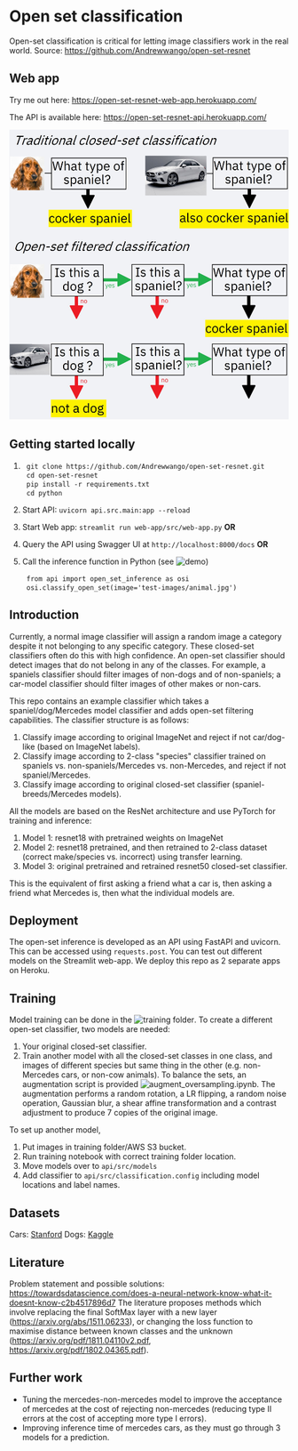 # Open set classification
Open-set classification is critical for letting image classifiers work in the real world. Source: https://github.com/Andrewwango/open-set-resnet

## Web app
Try me out here: https://open-set-resnet-web-app.herokuapp.com/

The API is available here: https://open-set-resnet-api.herokuapp.com/ 

![](web-app/src/assets/display_sm.jpg)

## Getting started locally
1.
        git clone https://github.com/Andrewwango/open-set-resnet.git
        cd open-set-resnet
        pip install -r requirements.txt
        cd python
2. Start API: `uvicorn api.src.main:app --reload`
3. Start Web app: `streamlit run web-app/src/web-app.py`
**OR**
3. Query the API using Swagger UI at `http://localhost:8000/docs`
**OR**
3. Call the inference function in Python (see ![demo](python/demo.ipynb))

        from api import open_set_inference as osi 
        osi.classify_open_set(image='test-images/animal.jpg')

## Introduction
Currently, a normal image classifier will assign a random image a category despite it not belonging to any specific category. These closed-set classifiers often do this with high confidence. An open-set classifier should detect images that do not belong in any of the classes. For example, a spaniels classifier should filter images of non-dogs and of non-spaniels; a car-model classifier should filter images of other makes or non-cars. 

This repo contains an example classifier which takes a spaniel/dog/Mercedes model classifier and adds open-set filtering capabilities. The classifier structure is as follows:

1. Classify image according to original ImageNet and reject if not car/dog-like (based on ImageNet labels).
2. Classify image according to 2-class "species" classifier trained on spaniels vs. non-spaniels/Mercedes vs. non-Mercedes, and reject if not spaniel/Mercedes.
3. Classify image according to original closed-set classifier (spaniel-breeds/Mercedes models).

All the models are based on the ResNet architecture and use PyTorch for training and inference:
1. Model 1: resnet18 with pretrained weights on ImageNet
2. Model 2: resnet18 pretrained, and then retrained to 2-class dataset (correct make/species vs. incorrect) using transfer learning.
3. Model 3: original pretrained and retrained resnet50 closed-set classifier. 

This is the equivalent of first asking a friend what a car is, then asking a friend what Mercedes is, then what the individual models are.

## Deployment
The open-set inference is developed as an API using FastAPI and uvicorn. This can be accessed using `requests.post`. You can test out different models on the Streamlit web-app. We deploy this repo as 2 separate apps on Heroku.

## Training
Model training can be done in the ![training folder](training). To create a different open-set classifier, two models are needed:
1. Your original closed-set classifier.
2. Train another model with all the closed-set classes in one class, and images of different species but same thing in the other (e.g. non-Mercedes cars, or non-cow animals). To balance the sets, an augmentation script is provided ![augment_oversampling.ipynb](augmentation-notebooks/augment_oversampling.ipynb). The augmentation performs a random rotation, a LR flipping, a random noise operation, Gaussian blur, a shear affine transformation and a contrast adjustment to produce 7 copies of the original image.

To set up another model,
1. Put images in training folder/AWS S3 bucket.
2. Run training notebook with correct training folder location.
3. Move models over to `api/src/models`
4. Add classifier to `api/src/classification.config` including model locations and label names.

## Datasets
Cars: [Stanford](http://ai.stanford.edu/~jkrause/cars/car_dataset.html )
Dogs: [Kaggle](https://www.kaggle.com/gpiosenka/70-dog-breedsimage-data-set)

## Literature
Problem statement and possible solutions: https://towardsdatascience.com/does-a-neural-network-know-what-it-doesnt-know-c2b4517896d7
The literature proposes methods which involve replacing the final SoftMax layer with a new layer (https://arxiv.org/abs/1511.06233), or changing the loss function to maximise distance between known classes and the unknown (https://arxiv.org/pdf/1811.04110v2.pdf, https://arxiv.org/pdf/1802.04365.pdf).

## Further work
- Tuning the mercedes-non-mercedes model to improve the acceptance of mercedes at the cost of rejecting non-mercedes (reducing type II errors at the cost of accepting more type I errors).
- Improving inference time of mercedes cars, as they must go through 3 models for a prediction.
